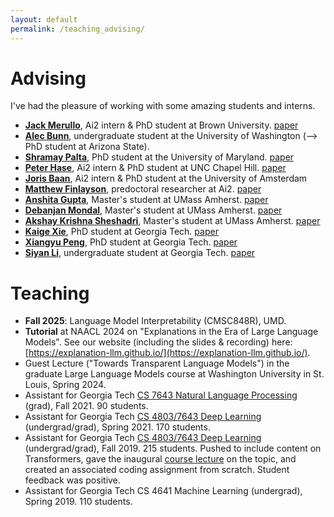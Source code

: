 ```yaml
---
layout: default
permalink: /teaching_advising/
---
```


# Advising

I've had the pleasure of working with some amazing students and interns.

- [**Jack Merullo**](https://jmerullo.github.io/), Ai2 intern & PhD student at Brown University. [paper](https://openreview.net/forum?id=EDoD3DgivF)
- [**Alec Bunn**](https://www.linkedin.com/in/alecbunn/), undergraduate student at the University of Washington (--> PhD student at Arizona State).
- [**Shramay Palta**](https://shramay-palta.github.io/), PhD student at the University of Maryland. [paper](https://aclanthology.org/2024.findings-emnlp.198/)
- [**Peter Hase**](https://peterbhase.github.io/), Ai2 intern & PhD student at UNC Chapel Hill. [paper](https://aclanthology.org/2024.acl-long.378/)
- [**Joris Baan**](https://jorisbaan.nl/), Ai2 intern & PhD student at the University of Amsterdam
- [**Matthew Finlayson**](https://mattf1n.github.io/), predoctoral researcher at Ai2. [paper](https://aclanthology.org/2023.emnlp-main.522/)
- [**Anshita Gupta**](https://www.linkedin.com/in/anshitag/), Master's student at UMass Amherst. [paper](https://aclanthology.org/2023.emnlp-main.511/)
- [**Debanjan Mondal**](https://debanjanmondal702.github.io/), Master's student at UMass Amherst. [paper](https://aclanthology.org/2023.emnlp-main.511/)
- [**Akshay Krishna Sheshadri**](https://www.linkedin.com/in/akshay-sheshadri/), Master's student at UMass Amherst. [paper](https://aclanthology.org/2023.emnlp-main.511/)
- [**Kaige Xie**](https://scholar.google.com/citations?user=EqA1cskAAAAJ), PhD student at Georgia Tech. [paper](https://aclanthology.org/2022.findings-emnlp.209/)
- [**Xiangyu Peng**](https://xiangyu-peng.github.io/), PhD student at Georgia Tech. [paper](https://aclanthology.org/2022.findings-emnlp.520/)
- [**Siyan Li**](https://siyan-sylvia-li.com/), undergraduate student at Georgia Tech. [paper](https://aclanthology.org/2022.findings-emnlp.520/)

# Teaching

- **Fall 2025**: Language Model Interpretability (CMSC848R), UMD.
- **Tutorial** at NAACL 2024 on "Explanations in the Era of Large Language Models". See our website (including the slides & recording) here: [https://explanation-llm.github.io/](https://explanation-llm.github.io/).
- Guest Lecture ("Towards Transparent Language Models") in the graduate Large Language Models course at Washington University in St. Louis, Spring 2024.
- Assistant for Georgia Tech [CS 7643 Natural Language Processing](https://cocoxu.github.io/CS7650_spring2024/) (grad), Fall 2021. 90 students.
- Assistant for Georgia Tech [CS 4803/7643 Deep Learning](https://sites.cc.gatech.edu/classes/AY2021/cs7643_spring/) (undergrad/grad), Spring 2021. 170 students.
- Assistant for Georgia Tech [CS 4803/7643 Deep Learning](https://sites.cc.gatech.edu/classes/AY2020/cs7643_fall/) (undergrad/grad), Fall 2019. 215 students. Pushed to include content on Transformers, gave the inaugural [course lecture](https://sites.cc.gatech.edu/classes/AY2020/cs7643_fall/slides/L16_attention_transformers.pdf) on the topic, and created an associated coding assignment from scratch. Student feedback was positive.
- Assistant for Georgia Tech CS 4641 Machine Learning (undergrad), Spring 2019. 110 students.